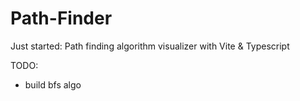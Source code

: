 # Path-Finder
Just started: Path finding algorithm visualizer with Vite &amp; Typescript 

TODO:
* build bfs algo  
